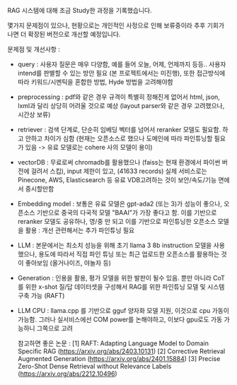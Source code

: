 RAG 시스템에 대해 조금 Study한 과정을 기록했습니다.

몇가지 문제점이 있으나, 현황으로는 개인적인 사정으로 인해 보류중이라 추후 기회가 나면 더 확장된 버전으로 개선할 예정입니다.



문제점 및 개선사항 : 
- query : 사용자 질문은 매우 다양함, 예를 들어 오늘, 어제, 언제까지 등등.. 사용자 intend를 판별할 수 있는 방안 필요 (본 프로젝트에서는 미진행), 또한 접근방식에 따라 키워드/시멘틱을 혼합한 방법, Hyde 방법을 고려해야함 
- preprocessing : pdf와 같은 경우 규격이 특별히 정해진게 없어서 html, json, lxml과 달리 상당히 어려울 것으로 예상 (layout parser와 같은 경우 고려했으나, 시간상 보류)
- retriever : 검색 단계로, 단순히 임베딩 벡터를 넘어서 reranker 모델도 필요함. 하고 안하고 차이가 심함 (현재는 오픈소스로 했으나 도메인에 따라 파인튜닝할 필요가 있음 -> 유료 모델로는 cohere 사의 모델이 용이)
- vectorDB : 무료로써 chromadb를 활용했으나 (faiss는 현재 환경에서 파이썬 버전에 걸려서 스킵), input 제한이 있고, (41633 records) 실제 서비스로는 Pinecone, AWS, Elasticsearch 등 유료 VDB고려하는 것이 보안/속도/기능 면에서 중시할만함
- Embedding model : 보통은 유료 모델은 gpt-ada2 (또는 3)가 성능이 좋으나, 오픈소스 기반으로 중국의 다국적 모델 "BAAI"가 가장 좋다고 함.  이를 기반으로 reranker 모델도 공유하나, 영/중 만 되고 이를 기반으로 파인튜닝한 오픈소스 모델을 활용 : 개선 관련해서는 추가 파인튜닝 필요
- LLM : 본문에서는 최소치 성능을 위해 초기 llama 3 8b instruction 모델을 사용했으나, 용도에 따라서 직접 파인 튜닝 또는 최근 업로드한 오픈소스를 활용하는 것이 좋아보임 (올거나이즈, 야놀자 등)
- Generation : 인용을 활용, 평가 모델을 위한 발판이 될수 있음. 뿐만 아니라 CoT 를 위한 x-shot 질/답 데이터셋을 구성해서 RAG를 위한 파인튜닝 모델 및 시스템 구축 가능 (RAFT)
- LLM CPU : llama.cpp 를 기반으로  gguf 양자화 모델 지원, 이것으로 cpu 가동이 가능함. 그러나 실서비스에선 COM power를 논해야하고, 이보다 gpu로도 가동 가능하니 그쪽으로 고려



  참고하면 좋은 논문 :
  [1] RAFT: Adapting Language Model to Domain Specific RAG (https://arxiv.org/abs/2403.10131)
  [2] Corrective Retrieval Augmented Generation (https://arxiv.org/abs/2401.15884)
  [3] Precise Zero-Shot Dense Retrieval without Relevance Labels (https://arxiv.org/abs/2212.10496)
  
